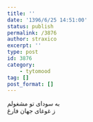```yaml
---
title: ''
date: '1396/6/25 14:51:00'
status: publish
permalink: /3876
author: straxico
excerpt: ''
type: post
id: 3876
category:
    - tytomood
tag: []
post_format: []
---
```

به سودای تو مشغولم  
ز غوغای جهان فارغ